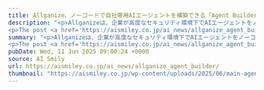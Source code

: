 ```yaml
---
title: Allganize、ノーコードで自社専用AIエージェントを構築できる「Agent Builder」を提供開始
description: "<p>Allganizeは、企業が高度なセキュリティ環境下でAIエージェントをノーコードで簡単に構築できる「Agent Builder」の提供を開始しました。 このニュースのポイント Allganizeが、企業が高度なセキュリ [&#8230;]</p>
<p>The post <a href='https://aismiley.co.jp/ai_news/allganize_agent_builder/'>Allganize、ノーコードで自社専用AIエージェントを構築できる「Agent Builder」を提供開始</a> first appeared on <a href='https://aismiley.co.jp'>AIポータルメディアAIsmiley</a>.</p>"
summary: "<p>Allganizeは、企業が高度なセキュリティ環境下でAIエージェントをノーコードで簡単に構築できる「Agent Builder」の提供を開始しました。 このニュースのポイント Allganizeが、企業が高度なセキュリ [&#8230;]</p>
<p>The post <a href='https://aismiley.co.jp/ai_news/allganize_agent_builder/'>Allganize、ノーコードで自社専用AIエージェントを構築できる「Agent Builder」を提供開始</a> first appeared on <a href='https://aismiley.co.jp'>AIポータルメディアAIsmiley</a>.</p>"
pubDate: Wed, 11 Jun 2025 09:00:24 +0000
source: AI Smily
url: https://aismiley.co.jp/ai_news/allganize_agent_builder/
thumbnail: "https://aismiley.co.jp/wp-content/uploads/2025/06/main-agentbuilder.png"
---
```


